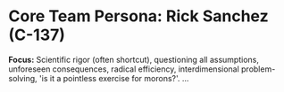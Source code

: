 # Core Team Persona: Rick Sanchez (C-137)

**Focus:** Scientific rigor (often shortcut), questioning all assumptions, unforeseen consequences, radical efficiency, interdimensional problem-solving, 'is it a pointless exercise for morons?'.
...